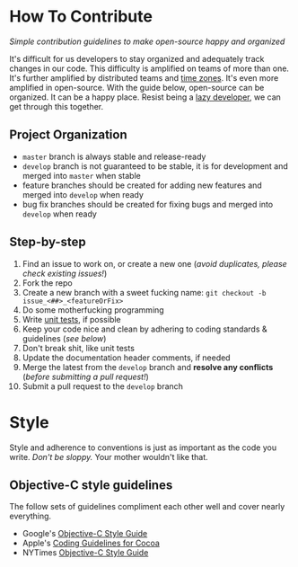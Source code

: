 # How To Contribute

*Simple contribution guidelines to make open-source happy and organized*

It's difficult for us developers to stay organized and adequately track changes in our code. This difficulty is amplified on teams of more than one. It's further amplified by distributed teams and [time zones](http://xkcd.com/448/). It's even more amplified in open-source. With the guide below, open-source can be organized. It can be a happy place. Resist being a [lazy developer](http://1.bp.blogspot.com/-YD8Na5Mv4oY/USZJ0T5RKQI/AAAAAAAADnU/5U871_OaqRE/s1600/Ain-t-Nobody-Got-Time-Fo-Dat-sweet-brown-31241125-480-330.jpg), we can get through this together.


## Project Organization

* `master` branch is always stable and release-ready
* `develop` branch is not guaranteed to be stable, it is for development and merged into `master` when stable
* feature branches should be created for adding new features and merged into `develop` when ready
* bug fix branches should be created for fixing bugs and merged into `develop` when ready

## Step-by-step

1. Find an issue to work on, or create a new one (*avoid duplicates, please check existing issues!*)
2. Fork the repo
3. Create a new branch with a sweet fucking name: `git checkout -b issue_<##>_<featureOrFix>`
4. Do some motherfucking programming
5. Write [unit tests](http://nshipster.com/unit-testing), if possible
6. Keep your code nice and clean by adhering to coding standards & guidelines (*see below*)
7. Don't break shit, like unit tests
8. Update the documentation header comments, if needed
9. Merge the latest from the `develop` branch and **resolve any conflicts** (*before submitting a pull request!*)
10. Submit a pull request to the `develop` branch

# Style

Style and adherence to conventions is just as important as the code you write. *Don't be sloppy.* Your mother wouldn't like that.

## Objective-C style guidelines

The follow sets of guidelines compliment each other well and cover nearly everything.

* Google's [Objective-C Style Guide](http://google-styleguide.googlecode.com/svn/trunk/objcguide.xml)
* Apple's [Coding Guidelines for Cocoa](https://developer.apple.com/library/mac/documentation/Cocoa/Conceptual/CodingGuidelines/CodingGuidelines.html)
* NYTimes [Objective-C Style Guide](https://github.com/NYTimes/objective-c-style-guide)

